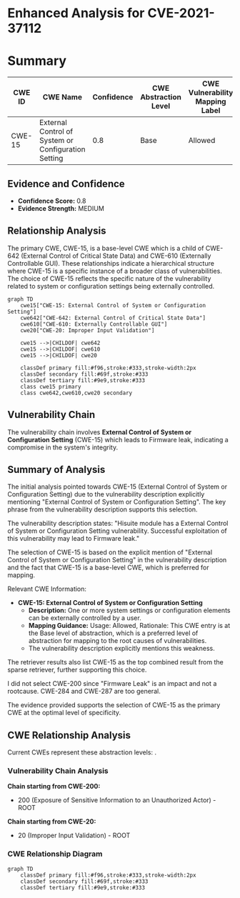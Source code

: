 # Enhanced Analysis for CVE-2021-37112

# Summary
| CWE ID | CWE Name | Confidence | CWE Abstraction Level | CWE Vulnerability Mapping Label | CWE-Vulnerability Mapping Notes |
|---|---|---|---|---|---|
| CWE-15 | External Control of System or Configuration Setting | 0.8 | Base | Allowed | Primary CWE |

## Evidence and Confidence

*   **Confidence Score:** 0.8
*   **Evidence Strength:** MEDIUM

## Relationship Analysis
The primary CWE, CWE-15, is a base-level CWE which is a child of CWE-642 (External Control of Critical State Data) and CWE-610 (Externally Controllable GUI). These relationships indicate a hierarchical structure where CWE-15 is a specific instance of a broader class of vulnerabilities. The choice of CWE-15 reflects the specific nature of the vulnerability related to system or configuration settings being externally controlled.

```mermaid
graph TD
    cwe15["CWE-15: External Control of System or Configuration Setting"]
    cwe642["CWE-642: External Control of Critical State Data"]
    cwe610["CWE-610: Externally Controllable GUI"]
    cwe20["CWE-20: Improper Input Validation"]

    cwe15 -->|CHILDOF| cwe642
    cwe15 -->|CHILDOF| cwe610
    cwe15 -->|CHILDOF| cwe20
    
    classDef primary fill:#f96,stroke:#333,stroke-width:2px
    classDef secondary fill:#69f,stroke:#333
    classDef tertiary fill:#9e9,stroke:#333
    class cwe15 primary
    class cwe642,cwe610,cwe20 secondary
```

## Vulnerability Chain
The vulnerability chain involves **External Control of System or Configuration Setting** (CWE-15) which leads to Firmware leak, indicating a compromise in the system's integrity.

## Summary of Analysis
The initial analysis pointed towards CWE-15 (External Control of System or Configuration Setting) due to the vulnerability description explicitly mentioning "External Control of System or Configuration Setting". The key phrase from the vulnerability description supports this selection.

The vulnerability description states: "Hisuite module has a External Control of System or Configuration Setting vulnerability. Successful exploitation of this vulnerability may lead to Firmware leak."

The selection of CWE-15 is based on the explicit mention of "External Control of System or Configuration Setting" in the vulnerability description and the fact that CWE-15 is a base-level CWE, which is preferred for mapping.

Relevant CWE Information:
*   **CWE-15: External Control of System or Configuration Setting**
    *   **Description:** One or more system settings or configuration elements can be externally controlled by a user.
    *   **Mapping Guidance:** Usage: Allowed, Rationale: This CWE entry is at the Base level of abstraction, which is a preferred level of abstraction for mapping to the root causes of vulnerabilities.
    *   The vulnerability description explicitly mentions this weakness.

The retriever results also list CWE-15 as the top combined result from the sparse retriever, further supporting this choice.

I did not select CWE-200 since "Firmware Leak" is an impact and not a rootcause. CWE-284 and CWE-287 are too general.

The evidence provided supports the selection of CWE-15 as the primary CWE at the optimal level of specificity.


## CWE Relationship Analysis

Current CWEs represent these abstraction levels: .


### Vulnerability Chain Analysis

**Chain starting from CWE-200:**
- 200 (Exposure of Sensitive Information to an Unauthorized Actor) - ROOT


**Chain starting from CWE-20:**
- 20 (Improper Input Validation) - ROOT



### CWE Relationship Diagram

```mermaid
graph TD
    classDef primary fill:#f96,stroke:#333,stroke-width:2px
    classDef secondary fill:#69f,stroke:#333
    classDef tertiary fill:#9e9,stroke:#333
```